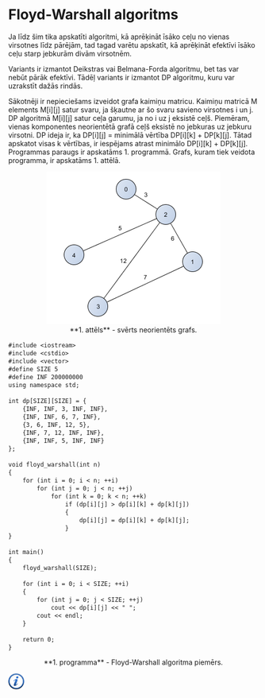 # Floyd-Warshall algoritms

Ja līdz šim tika apskatīti algoritmi, kā aprēķināt īsāko ceļu no vienas virsotnes līdz pārējām, tad tagad varētu apskatīt, kā aprēķināt efektīvi īsāko ceļu starp jebkurām divām virsotnēm. 

Variants ir izmantot Deikstras vai Belmana-Forda algoritmu, bet tas var nebūt pārāk efektīvi. Tādēļ variants ir izmantot DP algoritmu, kuru var uzrakstīt dažās rindās.

Sākotnēji ir nepieciešams izveidot grafa kaimiņu matricu. Kaimiņu matricā M elements M[i][j] satur svaru, ja šķautne ar šo svaru savieno virsotnes i un j. DP algoritmā M[i][j] satur ceļa garumu, ja no i uz j eksistē ceļš. Piemēram, vienas komponentes neorientētā grafā ceļš eksistē no jebkuras uz jebkuru virsotni. DP ideja ir, ka DP[i][j] = minimālā vērtība DP[i][k] + DP[k][j]. Tātad apskatot visas k vērtības, ir iespējams atrast minimālo DP[i][k] + DP[k][j]. Programmas paraugs ir apskatāms 1. programmā. Grafs, kuram tiek veidota programma, ir apskatāms 1. attēlā.

<center><img alt="Floyd-Warshall grafs" src="/media/theory/fw_graph.png" /></center>

<center>**1. attēls** - svērts neorientēts grafs.</center>

```
#include <iostream>
#include <cstdio>
#include <vector>
#define SIZE 5
#define INF 200000000
using namespace std;

int dp[SIZE][SIZE] = {
    {INF, INF, 3, INF, INF},
    {INF, INF, 6, 7, INF},
    {3, 6, INF, 12, 5},
    {INF, 7, 12, INF, INF},
    {INF, INF, 5, INF, INF}
};

void floyd_warshall(int n)
{
    for (int i = 0; i < n; ++i)
        for (int j = 0; j < n; ++j)
            for (int k = 0; k < n; ++k)
                if (dp[i][j] > dp[i][k] + dp[k][j])
                {
                    dp[i][j] = dp[i][k] + dp[k][j];
                }
}

int main()
{
    floyd_warshall(SIZE);

    for (int i = 0; i < SIZE; ++i)
    {
        for (int j = 0; j < SIZE; ++j)
            cout << dp[i][j] << " ";
        cout << endl;
    }

    return 0;
}
```

<center>**1. programma** - Floyd-Warshall algoritma piemērs.</center>

<a href="http://en.wikipedia.org/wiki/Floyd%E2%80%93Warshall_algorithm" target="_blank">![Vairāk informācija](/media/theory/information.png)</a>